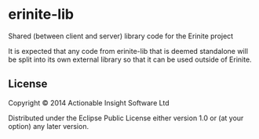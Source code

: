 # erinite-lib

Shared (between client and server) library code for the Erinite project

It is expected that any code from erinite-lib that is deemed standalone will be
split into its own external library so that it can be used outside of Erinite.

## License

Copyright © 2014 Actionable Insight Software Ltd

Distributed under the Eclipse Public License either version 1.0 or (at
your option) any later version.
